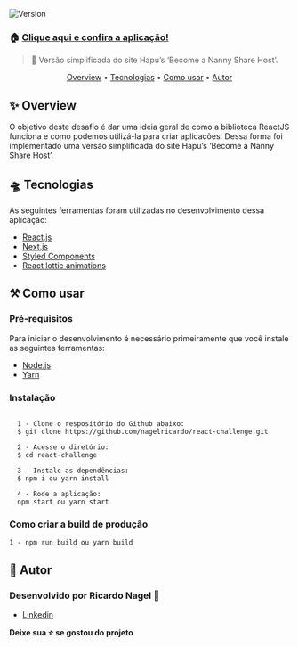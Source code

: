 <p><img  alt="Version"  src="https://img.shields.io/badge/version-0.1.0-blue.svg?cacheSeconds=2592000" /></p>

### 🏠 [Clique aqui e confira a aplicação!](https://encurtador-links-nu.vercel.app/)

> 🚀 Versão simplificada do site Hapu’s ‘Become a Nanny Share Host’.

<p align="center">
 <a href="#overview">Overview</a> •
 <a href="#tecnologias">Tecnologias</a> • 
 <a href="#comousar">Como usar</a> •
 <a href="#autor">Autor</a>
</p>

<h2 id="overview">✨ Overview</h2>

<p>
   O objetivo deste desafio é dar uma ideia geral de como a biblioteca ReactJS 
   funciona e como podemos utilizá-la para criar aplicações. Dessa forma foi 
   implementado uma versão simplificada do site Hapu’s ‘Become a Nanny Share 
   Host’.
</p>

<h2 id="tecnologias">🛸 Tecnologias</h2>
  
  <p>
    As seguintes ferramentas foram utilizadas no desenvolvimento dessa aplicação:
    <ul>
      <li><a href="https://pt-br.reactjs.org/">React.js</a></li>
      <li><a href="https://nextjs.org/">Next.js</a></li>
      <li><a href="https://styled-components.com/">Styled Components</a></li>
      <li><a href="https://www.npmjs.com/package/react-lottie">React lottie animations</a></li>
    </ul>
  </p>

<h2 id="comousar">⚒️ Como usar</h2>

<h3>Pré-requisitos</h3>

<p>
    Para iniciar o desenvolvimento é necessário primeiramente que você instale as seguintes ferramentas:
    <ul>
      <li><a href="https://nodejs.org/en/">Node.js</a></li>
      <li><a href="https://yarnpkg.com/">Yarn</a></li>
    </ul>
</p>

<h3>Instalação</h3>

```
  
  1 - Clone o respositório do Github abaixo:
  $ git clone https://github.com/nagelricardo/react-challenge.git

  2 - Acesse o diretório:
  $ cd react-challenge

  3 - Instale as dependências:
  $ npm i ou yarn install

  4 - Rode a aplicação:
  npm start ou yarn start

```
  
<h3>Como criar a build de produção</h3>

```
1 - npm run build ou yarn build

```

<h2 id="autor">👤 Autor</h2>

<h3>Desenvolvido por Ricardo Nagel 🚀</h3>

* [Linkedin](https://www.linkedin.com/in/ricardonagel/)

  
<strong align="center">Deixe sua ⭐️ se gostou do projeto</strong>

  
